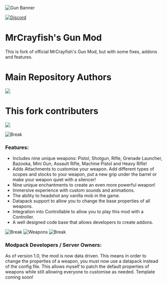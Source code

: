 ![Gun Banner](https://i.imgur.com/5FM6YR7.png)

[![Discord](https://img.shields.io/discord/336389026586165261?label=&color=2d2d2d&labelColor=dddddd&style=for-the-badge&logo=Discord&logoColor=902121)](https://discord.gg/mrcrayfish)

# MrCrayfish's Gun Mod

This is fork of official MrCrayfish's Gun Mod, but with some fixes, addons and features. 

# Main Repository Authors
<a href="https://github.com/MrCrayfish/MrCrayfishGunMod/graphs/contributors">
  <img src="https://contrib.rocks/image?repo=MrCrayfish/MrCrayfishGunMod" />
</a>

# This fork contributers
<a href="https://github.com/f1den/MrCrayfishGunMod/graphs/contributors">
  <img src="https://contrib.rocks/image?repo=f1den/MrCrayfishGunMod" />
<!--   <img src="https://contrib.rocks/image?repo=Moon-404/MrCrayfishGunMod" /> -->
</a>

![Break](https://i.imgur.com/NnYcCMD.png)

### Features:
* Includes nine unique weapons: Pistol, Shotgun, Rifle, Grenade Launcher, Bazooka, Mini Gun, Assault Rifle, Machine Pistol and Heavy Rifle!
* Adds Attachments to customise your weapon. Add different types of scopes and stocks to your weapon, put a new grip under the barrel or make your weapon quiet with a silencer!
* Nine unique enchantments to create an even more powerful weapon!
* Immersive experience with custom sounds and animations.
* The ability to headshot any vanilla mob in the game.
* Datapack support to allow you to change the base properties of all weapons.
* Integration into Controllable to allow you to play this mod with a Controller.
* A well designed code base that allows developers to create addons.

![Break](https://i.imgur.com/NnYcCMD.png)
![Weapons](https://i.imgur.com/BmBkvm4.png)
![Break](https://i.imgur.com/NnYcCMD.png)

### Modpack Developers / Server Owners:
As of version 1.0, the mod is now data driven. This means in order to change the properties of a weapon, you must now use a datapack instead of the config file. This allows myself to patch the default properties of weapons while still allowing everyone to customise as needed. Template coming soon!
